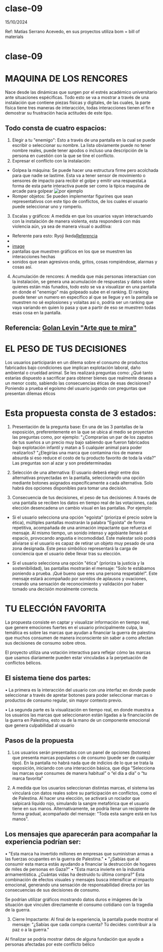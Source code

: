 # clase-09

15/10/2024

Ref: Matías Serrano Acevedo, en sus proyectos utiliza bom = bill of materials 
# clase-09
# MAQUINA DE LOS RENCORES

Nace desde las dinámicas que surgen por el estrés académico universitario ante situaciones espécificas. Todo esto se va a mostrar a través de una instalación que contiene piezas físicas y digitales, de las cuales, la parte física tiene tres maneras de interacción, todas interacciones tienen el fin e demostrar su frustración hacia actitudes de este tipo.

## Todo consta de cuatro espacios: 

1. Elegir a tu "enemigo":  Esto a través de una pantalla en la cual se puede escribir o seleccionar su nombre. La lista obviamente puede no tener nombre reales, puede tener apodos o incluso una descripción de la persona en cuestión con la que se tine el conflicto. 
2. Expresar el conflicto con la instalación:
  - Golpea la máquina: Se puede hacer una estructura firme pero acolchada para que nadie se lastime. Esta va a tener sensor de movimiento o sensores de impacto para recibir el golpe y emitir una respuestaLa forma de esta parte interactiva puede ser como la típica maquina de arcade para golpear ![por ejemplo](arcade.jpg)
  - Romper objetos: Se pueden implementar figurines que sean representativos con este tipo de conflictos, de los cuales el usuario puede seleccionar uno y romperlo.

3. Escalas y gráficos: A medida en que los usuarios vayan interactuando con la instalación de manera violenta, esta responderá con más violencia aún, ya sea de manera visual o auditiva:

- Referente para esto: Ryoji Ikeda[Referencia](https://youtu.be/RGqX6kDjNI8?feature=shared.webm)
-
- [image](referencia.jpg)
- pantallas que muestren gráficos en los que se muestren las interacciones hechas
- sonidos que sean agresivos onda, gritos, cosas rompiéndose, alarmas y cosas así.

4. Acumulación de rencores: A medida que más personas interactúan con la instalación, se genera una acumulación de respuestas y datos sobre quienes están más funados, todo esto se va a visualizar en una pantalla en donde el "enemigo" más golpeado sube en el ranking. El ranking puede tener un numero en especifico al que se llegue y en la pantalla se muestren no sé explosiones y volaitas así o, podría ser un ranking que vaya variando en quien lo pasa y que a partir de eso se muestren todas esas cosa en la pantalla.

## Referencia: [Golan Levin "Arte que te mira"](https://www.ted.com/talks/golan_levin_art_that_looks_back_at_you/transcript?subtitle=en&geo=es)


#  EL PESO DE TUS DECISIONES

Los usuarios participarán en un dilema sobre el consumo de productos fabricados bajo condiciones que implican explotación laboral, daño ambiental o crueldad animal. Se les realizará preguntas como: ¿Qué tanto estarías dispuesto a sacrificar para obtener bienes que realmente deseas a un menor costo, sabiendo las consecuencias éticas de esas decisiones? Poniendo a prueba el egoísmo del usuario jugando con preguntas que presentan dilemas éticos

# Esta propuesta consta de 3 estados:

1. Presentación de la pregunta base: En una de las 3 pantallas de la exposición, preferentemente en la que se ubica al medio se proyectan las preguntas como, por ejemplo:
"¿Comprarías un par de los zapatos de tus sueños a un precio muy bajo sabiendo que fueron fabricados bajo explotación infantil y matan a 5 cualquier animal para poder realizarlos?
"¿Elegirías una marca que contamina ríos de manera absurda si eso reduce el costo de tu producto favorito de toda la vida?"
Las preguntas son al azar y son predeterminadas

2. Selección de una alternativa:  El usuario deberá elegir entre dos alternativas proyectadas en la pantalla, seleccionando una opción mediante botones asignados específicamente a cada alternativa. Solo habrá dos opciones disponibles para tomar una decisión. 

3. Consecuencia de tus decisiones, el peso de tus decisiones: A través de una pantalla se reciben los datos en tiempo real de las votaciones, cada elección desencadena un cambio visual en las pantallas. Por ejemplo:
-	Si el usuario selecciona una opción "egoísta" (prioriza el precio sobre la ética), múltiples pantallas mostrarán la palabra "Egoísta" de forma repetitiva, acompañada de una animación impactante que refuerza el mensaje. Al mismo tiempo, un sonido intenso y agobiante llenará el espacio, provocando angustia e incomodidad. Este malestar solo podrá aliviarse si el usuario es capaz de retirar un objeto muy pesado de una zona designada. Este peso simbólico representará la carga de conciencia que el usuario debe llevar tras su elección.

-	Si el usuario selecciona una opción "ética" (prioriza la justicia y la sostenibilidad), las pantallas mostrarán el mensaje: "Solo te estábamos poniendo a prueba. ¡Qué bueno que eres una persona respetable!". Este mensaje estará acompañado por sonidos de aplausos y ovaciones, creando una sensación de reconocimiento y validación por haber tomado una decisión moralmente correcta.


# TU ELECCIÓN FAVORITA 

La propuesta consiste en captar y visualizar información en tiempo real, que genere emociones fuertes en el usuario principalmente culpa, la temática es sobre las marcas que ayudan a financiar la guerra de palestina que muchos consumen de manera inconsciente sin saber a como afectan sus decisiones de consumo sobre otros. 


El proyecto utiliza una votación interactiva para reflejar cómo las marcas que usamos diariamente pueden estar vinculadas a la perpetuación de conflictos bélicos.

## El sistema tiene dos partes: 
•	La primera es la interacción del usuario con una interfaz en donde puede seleccionar a través de apretar botones para poder seleccionar marcas o productos de consumo regular, sin mayor contexto previo. 

•	La segunda parte es la visualización en tiempo real, en donde muestra a los usuarios las marcas que seleccionaron están ligadas a la financiación de la guerra en Palestina, esto va de la mano de un componente emocional que genera culpabilidad al usuario 

## Pasos de la propuesta
1.  Los usuarios serán presentados con un panel de opciones (botones) que presenta marcas populares o de consumo (puede ser de cualquier tipo). En la pantalla no habrá nada que de indicios de lo que se trata la exposición, iniciando con una interacción básica, que diga “Selecciona las marcas que consumes de manera habitual” o “el día a día” o “tu marca favorita”

2. A medida que los usuarios seleccionan distintas marcas, el sistema las vinculará con datos reales sobre su participación en conflictos, como el de Palestina. Al hacer una elección, se activará un rociador que salpicará líquido rojo, simulando la sangre metafórica que el usuario tiene en sus manos. Alternativamente, se podría llenar un recipiente de forma gradual, acompañado del mensaje: "Toda esta sangre está en tus manos".
## Los mensajes que aparecerán para acompañar la experiencia podrían ser:

•	"Esta marca ha invertido millones en empresas que suministran armas a las fuerzas ocupantes en la guerra de Palestina."
•	"¿Sabías que al consumir esta marca estás ayudando a financiar la destrucción de hogares de miles de personas en Gaza?"
•	"Esta marca invierte en la industria armamentística. ¿Cuántas vidas ha destruido tu última compra?"
Esta combinación de efectos visuales y mensajes busca intensificar el impacto emocional, generando una sensación de responsabilidad directa por las consecuencias de sus decisiones de consumo.


Se podrían utilizar gráficos mostrando datos duros e imágenes de la situación que vinculen directamente el consumo cotidiano con la tragedia de la guerra.

3. Cierre Impactante: Al final de la experiencia, la pantalla puede mostrar el mensaje:
"¿Sabías que cada compra cuenta? Tú decides: contribuir a la paz o a la guerra." 

Al finalizar se podría mostrar datos de alguna fundación que ayude a personas afectadas por este conflicto bélico
